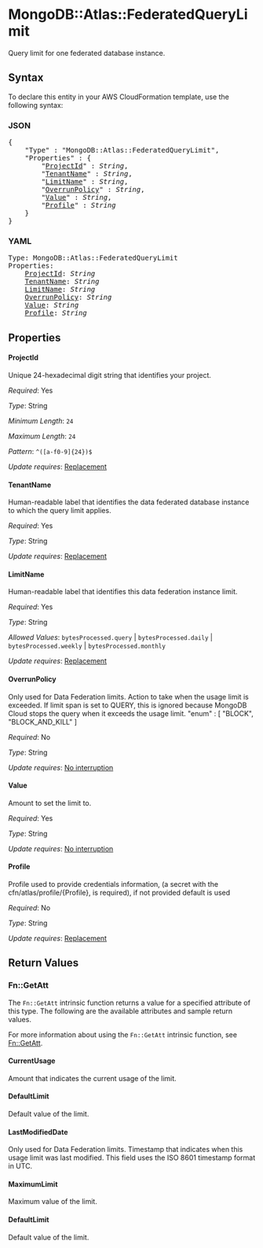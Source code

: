 # MongoDB::Atlas::FederatedQueryLimit

Query limit for one federated database instance.

## Syntax

To declare this entity in your AWS CloudFormation template, use the following syntax:

### JSON

<pre>
{
    "Type" : "MongoDB::Atlas::FederatedQueryLimit",
    "Properties" : {
        "<a href="#projectid" title="ProjectId">ProjectId</a>" : <i>String</i>,
        "<a href="#tenantname" title="TenantName">TenantName</a>" : <i>String</i>,
        "<a href="#limitname" title="LimitName">LimitName</a>" : <i>String</i>,
        "<a href="#overrunpolicy" title="OverrunPolicy">OverrunPolicy</a>" : <i>String</i>,
        "<a href="#value" title="Value">Value</a>" : <i>String</i>,
        "<a href="#profile" title="Profile">Profile</a>" : <i>String</i>
    }
}
</pre>

### YAML

<pre>
Type: MongoDB::Atlas::FederatedQueryLimit
Properties:
    <a href="#projectid" title="ProjectId">ProjectId</a>: <i>String</i>
    <a href="#tenantname" title="TenantName">TenantName</a>: <i>String</i>
    <a href="#limitname" title="LimitName">LimitName</a>: <i>String</i>
    <a href="#overrunpolicy" title="OverrunPolicy">OverrunPolicy</a>: <i>String</i>
    <a href="#value" title="Value">Value</a>: <i>String</i>
    <a href="#profile" title="Profile">Profile</a>: <i>String</i>
</pre>

## Properties

#### ProjectId

Unique 24-hexadecimal digit string that identifies your project.

_Required_: Yes

_Type_: String

_Minimum Length_: <code>24</code>

_Maximum Length_: <code>24</code>

_Pattern_: <code>^([a-f0-9]{24})$</code>

_Update requires_: [Replacement](https://docs.aws.amazon.com/AWSCloudFormation/latest/UserGuide/using-cfn-updating-stacks-update-behaviors.html#update-replacement)

#### TenantName

Human-readable label that identifies the data federated database instance to which the query limit applies.

_Required_: Yes

_Type_: String

_Update requires_: [Replacement](https://docs.aws.amazon.com/AWSCloudFormation/latest/UserGuide/using-cfn-updating-stacks-update-behaviors.html#update-replacement)

#### LimitName

Human-readable label that identifies this data federation instance limit.

_Required_: Yes

_Type_: String

_Allowed Values_: <code>bytesProcessed.query</code> | <code>bytesProcessed.daily</code> | <code>bytesProcessed.weekly</code> | <code>bytesProcessed.monthly</code>

_Update requires_: [Replacement](https://docs.aws.amazon.com/AWSCloudFormation/latest/UserGuide/using-cfn-updating-stacks-update-behaviors.html#update-replacement)

#### OverrunPolicy

Only used for Data Federation limits. Action to take when the usage limit is exceeded. If limit span is set to QUERY, this is ignored because MongoDB Cloud stops the query when it exceeds the usage limit. "enum" : [ "BLOCK", "BLOCK_AND_KILL" ]

_Required_: No

_Type_: String

_Update requires_: [No interruption](https://docs.aws.amazon.com/AWSCloudFormation/latest/UserGuide/using-cfn-updating-stacks-update-behaviors.html#update-no-interrupt)

#### Value

Amount to set the limit to.

_Required_: Yes

_Type_: String

_Update requires_: [No interruption](https://docs.aws.amazon.com/AWSCloudFormation/latest/UserGuide/using-cfn-updating-stacks-update-behaviors.html#update-no-interrupt)

#### Profile

Profile used to provide credentials information, (a secret with the cfn/atlas/profile/{Profile}, is required), if not provided default is used

_Required_: No

_Type_: String

_Update requires_: [Replacement](https://docs.aws.amazon.com/AWSCloudFormation/latest/UserGuide/using-cfn-updating-stacks-update-behaviors.html#update-replacement)

## Return Values

### Fn::GetAtt

The `Fn::GetAtt` intrinsic function returns a value for a specified attribute of this type. The following are the available attributes and sample return values.

For more information about using the `Fn::GetAtt` intrinsic function, see [Fn::GetAtt](https://docs.aws.amazon.com/AWSCloudFormation/latest/UserGuide/intrinsic-function-reference-getatt.html).

#### CurrentUsage

Amount that indicates the current usage of the limit.

#### DefaultLimit

Default value of the limit.

#### LastModifiedDate

Only used for Data Federation limits. Timestamp that indicates when this usage limit was last modified. This field uses the ISO 8601 timestamp format in UTC.

#### MaximumLimit

Maximum value of the limit.

#### DefaultLimit

Default value of the limit.

